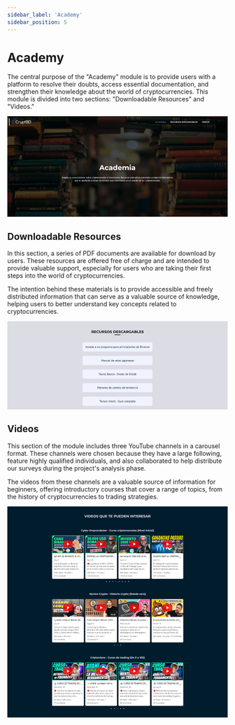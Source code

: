 ```yaml
---
sidebar_label: 'Academy'
sidebar_position: 5
---
```

# Academy

The central purpose of the "Academy" module is to provide users with a platform to resolve their doubts, access essential documentation, and strengthen their knowledge about the world of cryptocurrencies. This module is divided into two sections: "Downloadable Resources" and "Videos."

![alt text](image-28.png)

## Downloadable Resources

In this section, a series of PDF documents are available for download by users. These resources are offered free of charge and are intended to provide valuable support, especially for users who are taking their first steps into the world of cryptocurrencies.

The intention behind these materials is to provide accessible and freely distributed information that can serve as a valuable source of knowledge, helping users to better understand key concepts related to cryptocurrencies.

![alt text](image-29.png)

## Videos

This section of the module includes three YouTube channels in a carousel format. These channels were chosen because they have a large following, feature highly qualified individuals, and also collaborated to help distribute our surveys during the project's analysis phase.

The videos from these channels are a valuable source of information for beginners, offering introductory courses that cover a range of topics, from the history of cryptocurrencies to trading strategies.

![alt text](image-30.png)
